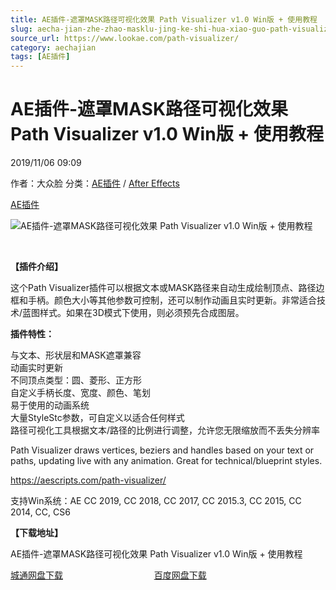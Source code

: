 ```yaml
---
title: AE插件-遮罩MASK路径可视化效果 Path Visualizer v1.0 Win版 + 使用教程
slug: aecha-jian-zhe-zhao-masklu-jing-ke-shi-hua-xiao-guo-path-visualizer-v1-0-winban-shi-yong-jiao-cheng
source_url: https://www.lookae.com/path-visualizer/
category: aechajian
tags: [AE插件]
---
```

# AE插件-遮罩MASK路径可视化效果 Path Visualizer v1.0 Win版 + 使用教程

2019/11/06 09:09

作者：大众脸
分类：[AE插件](https://www.lookae.com/after-effects/aechajian/) / [After Effects](https://www.lookae.com/after-effects/)

[AE插件](https://www.lookae.com/tag/ae%e6%8f%92%e4%bb%b6/)

![AE插件-遮罩MASK路径可视化效果 Path Visualizer v1.0 Win版 + 使用教程](https://www.lookae.com/wp-content/uploads/2019/11/Path-Visualizer.jpg "AE插件-遮罩MASK路径可视化效果 Path Visualizer v1.0 Win版 + 使用教程-LookAE.com")

﻿

**【插件介绍】**

这个Path Visualizer插件可以根据文本或MASK路径来自动生成绘制顶点、路径边框和手柄。颜色大小等其他参数可控制，还可以制作动画且实时更新。非常适合技术/蓝图样式。如果在3D模式下使用，则必须预先合成图层。

**插件特性：**

与文本、形状层和MASK遮罩兼容  
动画实时更新  
不同顶点类型：圆、菱形、正方形  
自定义手柄长度、宽度、颜色、笔划  
易于使用的动画系统  
大量StyleStc参数，可自定义以适合任何样式  
路径可视化工具根据文本/路径的比例进行调整，允许您无限缩放而不丢失分辨率

Path Visualizer draws vertices, beziers and handles based on your text or paths, updating live with any animation. Great for technical/blueprint styles.

https://aescripts.com/path-visualizer/

支持Win系统：AE CC 2019, CC 2018, CC 2017, CC 2015.3, CC 2015, CC 2014, CC, CS6

**【下载地址】**

AE插件-遮罩MASK路径可视化效果 Path Visualizer v1.0 Win版 + 使用教程

[城通网盘下载](https://tc5.us/file/680462-406122004)                                     [百度网盘下载](https://pan.baidu.com/s/1LCYiWhVs2ICDiPrCXrt8fA)
